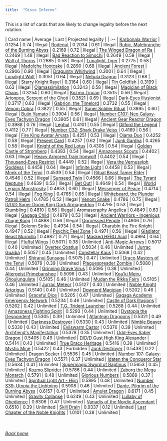 ```yaml
---
title:  "Disco Inferno"
---
```


This is a list of cards that are likely to change legality before the next rotation.

| Card name | Average | Last | Projected legality |
| :-- |
[Karbonala Warrior](https://db.ygoprodeck.com/card/?search=Karbonala%20Warrior) | 0.1254 | 0.74 | Illegal |
[Rodenut](https://db.ygoprodeck.com/card/?search=Rodenut) | 0.2034 | 0.61 | Illegal |
[Rubic, Malebranche of the Burning Abyss](https://db.ygoprodeck.com/card/?search=Rubic,%20Malebranche%20of%20the%20Burning%20Abyss) | 0.2169 | 0.72 | Illegal |
[The Winged Dragon of Ra](https://db.ygoprodeck.com/card/?search=The%20Winged%20Dragon%20of%20Ra) | 0.2469 | 1.48 | Illegal |
[Bad Reaction to Simochi](https://db.ygoprodeck.com/card/?search=Bad%20Reaction%20to%20Simochi) | 0.2649 | 0.59 | Illegal |
[Wall of Thorns](https://db.ygoprodeck.com/card/?search=Wall%20of%20Thorns) | 0.2685 | 0.58 | Illegal |
[Lunalight Tiger](https://db.ygoprodeck.com/card/?search=Lunalight%20Tiger) | 0.2775 | 0.58 | Illegal |
[Madolche Hootcake](https://db.ygoprodeck.com/card/?search=Madolche%20Hootcake) | 0.2890 | 0.68 | Illegal |
[Ancient Forest](https://db.ygoprodeck.com/card/?search=Ancient%20Forest) | 0.2906 | 0.90 | Illegal |
[Dragunity Whirlwind](https://db.ygoprodeck.com/card/?search=Dragunity%20Whirlwind) | 0.3001 | 0.64 | Illegal |
[Lunalight Wolf](https://db.ygoprodeck.com/card/?search=Lunalight%20Wolf) | 0.3051 | 0.64 | Illegal |
[Nebula Dragon](https://db.ygoprodeck.com/card/?search=Nebula%20Dragon) | 0.3123 | 0.68 | Illegal |
[Starry Knight Rayel](https://db.ygoprodeck.com/card/?search=Starry%20Knight%20Rayel) | 0.3164 | 0.60 | Illegal |
[Tin Goldfish](https://db.ygoprodeck.com/card/?search=Tin%20Goldfish) | 0.3199 | 0.63 | Illegal |
[Ojamassimilation](https://db.ygoprodeck.com/card/?search=Ojamassimilation) | 0.3243 | 0.58 | Illegal |
[Magician of Black Chaos](https://db.ygoprodeck.com/card/?search=Magician%20of%20Black%20Chaos) | 0.3254 | 0.60 | Illegal |
[Kozmo Tincan](https://db.ygoprodeck.com/card/?search=Kozmo%20Tincan) | 0.3515 | 0.56 | Illegal |
[Arionpos, Serpent of the Ghoti](https://db.ygoprodeck.com/card/?search=Arionpos,%20Serpent%20of%20the%20Ghoti) | 0.3521 | 0.69 | Illegal |
[Dark-Eyes Illusionist](https://db.ygoprodeck.com/card/?search=Dark-Eyes%20Illusionist) | 0.3717 | 0.63 | Illegal |
[Gabrion, the Timelord](https://db.ygoprodeck.com/card/?search=Gabrion,%20the%20Timelord) | 0.3732 | 0.55 | Illegal |
[Venom Cobra](https://db.ygoprodeck.com/card/?search=Venom%20Cobra) | 0.3822 | 0.55 | Illegal |
[Super Soldier Ritual](https://db.ygoprodeck.com/card/?search=Super%20Soldier%20Ritual) | 0.3895 | 0.60 | Illegal |
[Bujin Yamato](https://db.ygoprodeck.com/card/?search=Bujin%20Yamato) | 0.3904 | 0.56 | Illegal |
[Number C107: Neo Galaxy-Eyes Tachyon Dragon](https://db.ygoprodeck.com/card/?search=Number%20C107:%20Neo%20Galaxy-Eyes%20Tachyon%20Dragon) | 0.3905 | 0.61 | Illegal |
[Ancient Gear Reactor Dragon](https://db.ygoprodeck.com/card/?search=Ancient%20Gear%20Reactor%20Dragon) | 0.3988 | 0.76 | Illegal |
[Leghul](https://db.ygoprodeck.com/card/?search=Leghul) | 0.4101 | 0.55 | Illegal |
[Gilford the Legend](https://db.ygoprodeck.com/card/?search=Gilford%20the%20Legend) | 0.4112 | 0.77 | Illegal |
[Number C32: Shark Drake Veiss](https://db.ygoprodeck.com/card/?search=Number%20C32:%20Shark%20Drake%20Veiss) | 0.4169 | 0.56 | Illegal |
[Fire King Avatar Arvata](https://db.ygoprodeck.com/card/?search=Fire%20King%20Avatar%20Arvata) | 0.4251 | 0.53 | Illegal |
[Ojama Duo](https://db.ygoprodeck.com/card/?search=Ojama%20Duo) | 0.4252 | 0.58 | Illegal |
[Present Card](https://db.ygoprodeck.com/card/?search=Present%20Card) | 0.4257 | 0.62 | Illegal |
[Junk Gardna](https://db.ygoprodeck.com/card/?search=Junk%20Gardna) | 0.4265 | 0.58 | Illegal |
[Knight of the Red Lotus](https://db.ygoprodeck.com/card/?search=Knight%20of%20the%20Red%20Lotus) | 0.4305 | 0.54 | Illegal |
[Golden Castle of Stromberg](https://db.ygoprodeck.com/card/?search=Golden%20Castle%20of%20Stromberg) | 0.4383 | 0.54 | Illegal |
[Amazoness Scouts](https://db.ygoprodeck.com/card/?search=Amazoness%20Scouts) | 0.4402 | 0.63 | Illegal |
[Heavy Armored Train Ironwolf](https://db.ygoprodeck.com/card/?search=Heavy%20Armored%20Train%20Ironwolf) | 0.4402 | 0.54 | Illegal |
[Thousand-Eyes Restrict](https://db.ygoprodeck.com/card/?search=Thousand-Eyes%20Restrict) | 0.4449 | 0.52 | Illegal |
[Vera the Vernusylph Goddess](https://db.ygoprodeck.com/card/?search=Vera%20the%20Vernusylph%20Goddess) | 0.4458 | 0.64 | Illegal |
[Infinite Light](https://db.ygoprodeck.com/card/?search=Infinite%20Light) | 0.4458 | 0.53 | Illegal |
[Monk of the Tenyi](https://db.ygoprodeck.com/card/?search=Monk%20of%20the%20Tenyi) | 0.4539 | 0.54 | Illegal |
[Ritual Beast Tamer Elder](https://db.ygoprodeck.com/card/?search=Ritual%20Beast%20Tamer%20Elder) | 0.4546 | 0.52 | Illegal |
[Sunseed Twin](https://db.ygoprodeck.com/card/?search=Sunseed%20Twin) | 0.4566 | 0.66 | Illegal |
[The Tyrant Neptune](https://db.ygoprodeck.com/card/?search=The%20Tyrant%20Neptune) | 0.4639 | 0.53 | Illegal |
[Get Out!](https://db.ygoprodeck.com/card/?search=Get%20Out!) | 0.4649 | 0.54 | Illegal |
[World Legacy Monstrosity](https://db.ygoprodeck.com/card/?search=World%20Legacy%20Monstrosity) | 0.4653 | 0.60 | Illegal |
[Messenger of Peace](https://db.ygoprodeck.com/card/?search=Messenger%20of%20Peace) | 0.4714 | 0.54 | Illegal |
[Fog King](https://db.ygoprodeck.com/card/?search=Fog%20King) | 0.4765 | 0.65 | Illegal |
[Whitebeard, the Plunder Patroll Helm](https://db.ygoprodeck.com/card/?search=Whitebeard,%20the%20Plunder%20Patroll%20Helm) | 0.4785 | 0.52 | Illegal |
[Venom Snake](https://db.ygoprodeck.com/card/?search=Venom%20Snake) | 0.4786 | 0.75 | Illegal |
[D/D/D Super Doom King Dark Armageddon](https://db.ygoprodeck.com/card/?search=D/D/D%20Super%20Doom%20King%20Dark%20Armageddon) | 0.4795 | 0.53 | Illegal |
[Stumbling](https://db.ygoprodeck.com/card/?search=Stumbling) | 0.4810 | 0.56 | Illegal |
[Aromaseraphy Angelica](https://db.ygoprodeck.com/card/?search=Aromaseraphy%20Angelica) | 0.4849 | 0.63 | Illegal |
[Gagaga Child](https://db.ygoprodeck.com/card/?search=Gagaga%20Child) | 0.4879 | 0.53 | Illegal |
[Ancient Warriors - Ingenious Zhuge Kong](https://db.ygoprodeck.com/card/?search=Ancient%20Warriors%20-%20Ingenious%20Zhuge%20Kong) | 0.4888 | 0.56 | Illegal |
[Oppressed People](https://db.ygoprodeck.com/card/?search=Oppressed%20People) | 0.4906 | 0.76 | Illegal |
[Solemn Strike](https://db.ygoprodeck.com/card/?search=Solemn%20Strike) | 0.4934 | 0.54 | Illegal |
[Charubin the Fire Knight](https://db.ygoprodeck.com/card/?search=Charubin%20the%20Fire%20Knight) | 0.4947 | 0.52 | Illegal |
[Psychic Feel Zone](https://db.ygoprodeck.com/card/?search=Psychic%20Feel%20Zone) | 0.4971 | 0.56 | Illegal |
[Gladiator Beast Murmillo](https://db.ygoprodeck.com/card/?search=Gladiator%20Beast%20Murmillo) | 0.4982 | 0.71 | Illegal |
[Masked HERO Acid](https://db.ygoprodeck.com/card/?search=Masked%20HERO%20Acid) | 0.4994 | 0.64 | Illegal |
[Fluffal Wings](https://db.ygoprodeck.com/card/?search=Fluffal%20Wings) | 0.5011 | 0.38 | Unlimited |
[Anti-Magic Arrows](https://db.ygoprodeck.com/card/?search=Anti-Magic%20Arrows) | 0.5017 | 0.40 | Unlimited |
[Overtex Qoatlus](https://db.ygoprodeck.com/card/?search=Overtex%20Qoatlus) | 0.5034 | 0.46 | Unlimited |
[Jurrac Guaiba](https://db.ygoprodeck.com/card/?search=Jurrac%20Guaiba) | 0.5057 | 0.45 | Unlimited |
[Constellar Kaus](https://db.ygoprodeck.com/card/?search=Constellar%20Kaus) | 0.5068 | 0.42 | Unlimited |
[Shiranui Sunsaga](https://db.ygoprodeck.com/card/?search=Shiranui%20Sunsaga) | 0.5075 | 0.47 | Unlimited |
[Draco Masters of the Tenyi](https://db.ygoprodeck.com/card/?search=Draco%20Masters%20of%20the%20Tenyi) | 0.5079 | 0.39 | Unlimited |
[Plaguespreader Zombie](https://db.ygoprodeck.com/card/?search=Plaguespreader%20Zombie) | 0.5080 | 0.44 | Unlimited |
[Grinning Grave Virus](https://db.ygoprodeck.com/card/?search=Grinning%20Grave%20Virus) | 0.5095 | 0.38 | Unlimited |
[Altergeist Primebanshee](https://db.ygoprodeck.com/card/?search=Altergeist%20Primebanshee) | 0.5096 | 0.43 | Unlimited |
[Koa'ki Meiru Ghoulungulate](https://db.ygoprodeck.com/card/?search=Koa'ki%20Meiru%20Ghoulungulate) | 0.5105 | 0.46 | Unlimited |
[Mudan the Rikka Fairy](https://db.ygoprodeck.com/card/?search=Mudan%20the%20Rikka%20Fairy) | 0.5105 | 0.46 | Unlimited |
[Jurrac Meteor](https://db.ygoprodeck.com/card/?search=Jurrac%20Meteor) | 0.5127 | 0.40 | Unlimited |
[Noble Knight Artorigus](https://db.ygoprodeck.com/card/?search=Noble%20Knight%20Artorigus) | 0.5140 | 0.40 | Unlimited |
[Downerd Magician](https://db.ygoprodeck.com/card/?search=Downerd%20Magician) | 0.5202 | 0.46 | Unlimited |
[Graceful Dice](https://db.ygoprodeck.com/card/?search=Graceful%20Dice) | 0.5205 | 0.47 | Unlimited |
[Gagaga Academy Emergency Network](https://db.ygoprodeck.com/card/?search=Gagaga%20Academy%20Emergency%20Network) | 0.5234 | 0.46 | Unlimited |
[Castle of Dark Illusions](https://db.ygoprodeck.com/card/?search=Castle%20of%20Dark%20Illusions) | 0.5262 | 0.42 | Unlimited |
[T.G. Trident Launcher](https://db.ygoprodeck.com/card/?search=T.G.%20Trident%20Launcher) | 0.5268 | 0.44 | Unlimited |
[Amazoness Fighting Spirit](https://db.ygoprodeck.com/card/?search=Amazoness%20Fighting%20Spirit) | 0.5293 | 0.44 | Unlimited |
[Dystopia the Despondent](https://db.ygoprodeck.com/card/?search=Dystopia%20the%20Despondent) | 0.5305 | 0.39 | Unlimited |
[Atlantean Dragoons](https://db.ygoprodeck.com/card/?search=Atlantean%20Dragoons) | 0.5321 | 0.49 | Unlimited |
[Darkness Destroyer](https://db.ygoprodeck.com/card/?search=Darkness%20Destroyer) | 0.5330 | 0.43 | Unlimited |
[Nimble Beaver](https://db.ygoprodeck.com/card/?search=Nimble%20Beaver) | 0.5330 | 0.43 | Unlimited |
[Evilswarm Castor](https://db.ygoprodeck.com/card/?search=Evilswarm%20Castor) | 0.5376 | 0.39 | Unlimited |
[Archfiend's Manifestation](https://db.ygoprodeck.com/card/?search=Archfiend's%20Manifestation) | 0.5378 | 0.35 | Unlimited |
[Odd-Eyes Saber Dragon](https://db.ygoprodeck.com/card/?search=Odd-Eyes%20Saber%20Dragon) | 0.5405 | 0.49 | Unlimited |
[D/D/D Gust High King Alexander](https://db.ygoprodeck.com/card/?search=D/D/D%20Gust%20High%20King%20Alexander) | 0.5414 | 0.43 | Unlimited |
[True Draco Heritage](https://db.ygoprodeck.com/card/?search=True%20Draco%20Heritage) | 0.5416 | 0.39 | Unlimited |
[Mystic Mine](https://db.ygoprodeck.com/card/?search=Mystic%20Mine) | 0.5422 | 0.43 | Forbidden |
[Junk Destroyer](https://db.ygoprodeck.com/card/?search=Junk%20Destroyer) | 0.5438 | 0.22 | Unlimited |
[Dragon Seeker](https://db.ygoprodeck.com/card/?search=Dragon%20Seeker) | 0.5536 | 0.45 | Unlimited |
[Number 107: Galaxy-Eyes Tachyon Dragon](https://db.ygoprodeck.com/card/?search=Number%20107:%20Galaxy-Eyes%20Tachyon%20Dragon) | 0.5571 | 0.37 | Unlimited |
[Idaten the Conqueror Star](https://db.ygoprodeck.com/card/?search=Idaten%20the%20Conqueror%20Star) | 0.5634 | 0.41 | Unlimited |
[Supermagic Sword of Raptinus](https://db.ygoprodeck.com/card/?search=Supermagic%20Sword%20of%20Raptinus) | 0.5653 | 0.45 | Unlimited |
[Kozmo Sliprider](https://db.ygoprodeck.com/card/?search=Kozmo%20Sliprider) | 0.5786 | 0.44 | Unlimited |
[Zaborg the Mega Monarch](https://db.ygoprodeck.com/card/?search=Zaborg%20the%20Mega%20Monarch) | 0.5791 | 0.48 | Unlimited |
[Glorious Numbers](https://db.ygoprodeck.com/card/?search=Glorious%20Numbers) | 0.5889 | 0.37 | Unlimited |
[Spiritual Light Art - Hijiri](https://db.ygoprodeck.com/card/?search=Spiritual%20Light%20Art%20-%20Hijiri) | 0.5895 | 0.48 | Unlimited |
[Number S39: Utopia the Lightning](https://db.ygoprodeck.com/card/?search=Number%20S39:%20Utopia%20the%20Lightning) | 0.5908 | 0.46 | Unlimited |
[Dante, Pilgrim of the Burning Abyss](https://db.ygoprodeck.com/card/?search=Dante,%20Pilgrim%20of%20the%20Burning%20Abyss) | 0.6157 | 0.47 | Unlimited |
[Amulet Dragon](https://db.ygoprodeck.com/card/?search=Amulet%20Dragon) | 0.6171 | 0.45 | Unlimited |
[Gravity Collapse](https://db.ygoprodeck.com/card/?search=Gravity%20Collapse) | 0.6249 | 0.43 | Unlimited |
[Lullaby of Obedience](https://db.ygoprodeck.com/card/?search=Lullaby%20of%20Obedience) | 0.6306 | 0.47 | Unlimited |
[Vanadis of the Nordic Ascendant](https://db.ygoprodeck.com/card/?search=Vanadis%20of%20the%20Nordic%20Ascendant) | 0.6510 | 0.39 | Unlimited |
[Skill Drain](https://db.ygoprodeck.com/card/?search=Skill%20Drain) | 0.9337 | 0.12 | Unlimited |
[Last Chapter of the Noble Knights](https://db.ygoprodeck.com/card/?search=Last%20Chapter%20of%20the%20Noble%20Knights) | 1.0101 | 0.38 | Unlimited |

<br>

###### [Back home](index)